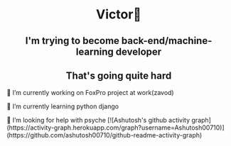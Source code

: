 <h1 align="center">Victor🤔</h1>
<h2 align="center">I'm trying to become back-end/machine-learning developer</h2>
<h2 align="center">That's going quite hard</h2>

<p>🤔 I’m currently working on FoxPro project at work(zavod)
<p>🤔 I’m currently learning python django 
<p>🤔 I’m looking for help with psyche
[![Ashutosh's github activity graph](https://activity-graph.herokuapp.com/graph?username=Ashutosh00710)](https://github.com/ashutosh00710/github-readme-activity-graph)
